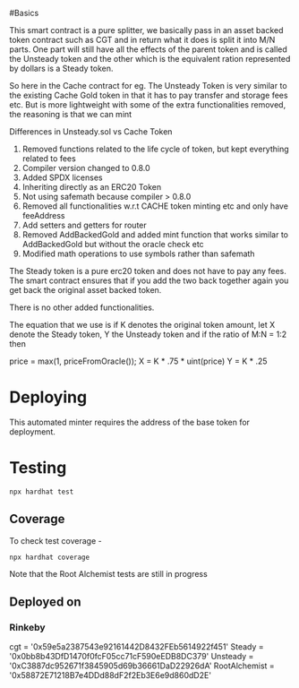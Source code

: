 #Basics

This smart contract is a pure splitter, we basically pass in an asset backed token contract such as CGT and in return what it does is split it into M/N parts. One
part will still have all the effects of the parent token and is called the Unsteady token and the other which is the equivalent ration represented by dollars is a Steady token. 

So here in the Cache contract for eg. The Unsteady Token is very similar to the existing Cache Gold token in that it has to pay transfer and storage fees etc. 
But is more lightweight with some of the extra functionalities removed, the reasoning is that we can mint

Differences in Unsteady.sol vs Cache Token
1. Removed functions related to the life cycle of token, but kept everything related to fees
1. Compiler version changed to 0.8.0
1. Added SPDX licenses
1. Inheriting directly as an ERC20 Token
1. Not using safemath because compiler > 0.8.0
1. Removed all functionalities w.r.t CACHE token minting etc and only have feeAddress
1. Add setters and getters for router
1. Removed AddBackedGold and added mint function that works similar to AddBackedGold but without the oracle check etc
1. Modified math operations to use symbols rather than safemath

The Steady token is a pure erc20 token and does not have to pay any fees. 
The smart contract ensures that if you add the two back together again you get back the original asset backed token.

There is no other added functionalities.

The equation that we use is 
if K denotes the original token amount, 
let X denote the Steady token,
Y the Unsteady token and if the ratio of M:N = 1:2 then
      
 price = max(1, priceFromOracle());
 X = K * .75 * uint(price)
 Y = K * .25


# Deploying 
This automated minter requires the address of the base token for deployment.


# Testing 
```
npx hardhat test
```

## Coverage
To check test coverage -

```
npx hardhat coverage
```

Note that the Root Alchemist tests are still in progress


## Deployed on
### Rinkeby

 cgt = '0x59e5a2387543e92161442D8432FEb5614922f451'
 Steady = '0x0bb8b43DfD1470f0fcF05cc71cF590eEDB8DC379'
 Unsteady = '0xC3887dc952671f3845905d69b36661DaD22926dA'
 RootAlchemist = '0x58872E71218B7e4DDd88dF2f2Eb3E6e9d860dD2E'
